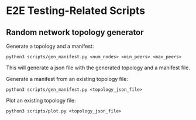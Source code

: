 # E2E Testing-Related Scripts

## Random network topology generator

Generate a topology and a manifest:
```
python3 scripts/gen_manifest.py <num_nodes> <min_peers> <max_peers>
```
This will generate a json file with the generated topology and a manifest file.

Generate a manifest from an existing topology file:
```
python3 scripts/gen_manifest.py <topology_json_file>
```

Plot an existing topology file:
```
python3 scripts/plot.py <topology_json_file>
```

